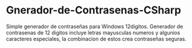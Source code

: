 # Gnerador-de-Contrasenas-CSharp
Simple generador de contraseñas para Windows 12digitos.
Generador de contrasenas de 12 digitos incluye letras mayusculas numeros y algunios caracteres especiales, la combinacion de estos crea contraseñas seguras.
